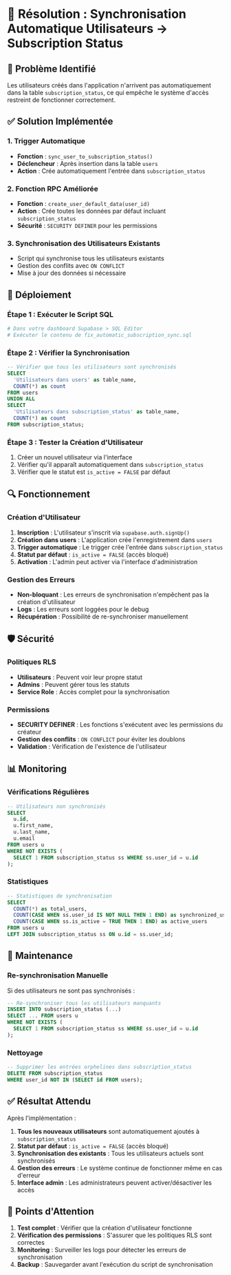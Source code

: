 # 🔧 Résolution : Synchronisation Automatique Utilisateurs → Subscription Status

## 🎯 Problème Identifié

Les utilisateurs créés dans l'application n'arrivent pas automatiquement dans la table `subscription_status`, ce qui empêche le système d'accès restreint de fonctionner correctement.

## ✅ Solution Implémentée

### 1. **Trigger Automatique**
- **Fonction** : `sync_user_to_subscription_status()`
- **Déclencheur** : Après insertion dans la table `users`
- **Action** : Crée automatiquement l'entrée dans `subscription_status`

### 2. **Fonction RPC Améliorée**
- **Fonction** : `create_user_default_data(user_id)`
- **Action** : Crée toutes les données par défaut incluant `subscription_status`
- **Sécurité** : `SECURITY DEFINER` pour les permissions

### 3. **Synchronisation des Utilisateurs Existants**
- Script qui synchronise tous les utilisateurs existants
- Gestion des conflits avec `ON CONFLICT`
- Mise à jour des données si nécessaire

## 🚀 Déploiement

### Étape 1 : Exécuter le Script SQL
```bash
# Dans votre dashboard Supabase > SQL Editor
# Exécuter le contenu de fix_automatic_subscription_sync.sql
```

### Étape 2 : Vérifier la Synchronisation
```sql
-- Vérifier que tous les utilisateurs sont synchronisés
SELECT 
  'Utilisateurs dans users' as table_name,
  COUNT(*) as count
FROM users
UNION ALL
SELECT 
  'Utilisateurs dans subscription_status' as table_name,
  COUNT(*) as count
FROM subscription_status;
```

### Étape 3 : Tester la Création d'Utilisateur
1. Créer un nouvel utilisateur via l'interface
2. Vérifier qu'il apparaît automatiquement dans `subscription_status`
3. Vérifier que le statut est `is_active = FALSE` par défaut

## 🔍 Fonctionnement

### Création d'Utilisateur
1. **Inscription** : L'utilisateur s'inscrit via `supabase.auth.signUp()`
2. **Création dans users** : L'application crée l'enregistrement dans `users`
3. **Trigger automatique** : Le trigger crée l'entrée dans `subscription_status`
4. **Statut par défaut** : `is_active = FALSE` (accès bloqué)
5. **Activation** : L'admin peut activer via l'interface d'administration

### Gestion des Erreurs
- **Non-bloquant** : Les erreurs de synchronisation n'empêchent pas la création d'utilisateur
- **Logs** : Les erreurs sont loggées pour le debug
- **Récupération** : Possibilité de re-synchroniser manuellement

## 🛡️ Sécurité

### Politiques RLS
- **Utilisateurs** : Peuvent voir leur propre statut
- **Admins** : Peuvent gérer tous les statuts
- **Service Role** : Accès complet pour la synchronisation

### Permissions
- **SECURITY DEFINER** : Les fonctions s'exécutent avec les permissions du créateur
- **Gestion des conflits** : `ON CONFLICT` pour éviter les doublons
- **Validation** : Vérification de l'existence de l'utilisateur

## 📊 Monitoring

### Vérifications Régulières
```sql
-- Utilisateurs non synchronisés
SELECT 
  u.id,
  u.first_name,
  u.last_name,
  u.email
FROM users u
WHERE NOT EXISTS (
  SELECT 1 FROM subscription_status ss WHERE ss.user_id = u.id
);
```

### Statistiques
```sql
-- Statistiques de synchronisation
SELECT 
  COUNT(*) as total_users,
  COUNT(CASE WHEN ss.user_id IS NOT NULL THEN 1 END) as synchronized_users,
  COUNT(CASE WHEN ss.is_active = TRUE THEN 1 END) as active_users
FROM users u
LEFT JOIN subscription_status ss ON u.id = ss.user_id;
```

## 🔄 Maintenance

### Re-synchronisation Manuelle
Si des utilisateurs ne sont pas synchronisés :
```sql
-- Re-synchroniser tous les utilisateurs manquants
INSERT INTO subscription_status (...)
SELECT ... FROM users u
WHERE NOT EXISTS (
  SELECT 1 FROM subscription_status ss WHERE ss.user_id = u.id
);
```

### Nettoyage
```sql
-- Supprimer les entrées orphelines dans subscription_status
DELETE FROM subscription_status 
WHERE user_id NOT IN (SELECT id FROM users);
```

## ✅ Résultat Attendu

Après l'implémentation :
1. **Tous les nouveaux utilisateurs** sont automatiquement ajoutés à `subscription_status`
2. **Statut par défaut** : `is_active = FALSE` (accès bloqué)
3. **Synchronisation des existants** : Tous les utilisateurs actuels sont synchronisés
4. **Gestion des erreurs** : Le système continue de fonctionner même en cas d'erreur
5. **Interface admin** : Les administrateurs peuvent activer/désactiver les accès

## 🚨 Points d'Attention

1. **Test complet** : Vérifier que la création d'utilisateur fonctionne
2. **Vérification des permissions** : S'assurer que les politiques RLS sont correctes
3. **Monitoring** : Surveiller les logs pour détecter les erreurs de synchronisation
4. **Backup** : Sauvegarder avant l'exécution du script de synchronisation
